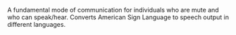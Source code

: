 A fundamental mode of communication for individuals who are mute and who can speak/hear. Converts American Sign Language to speech output in different languages.
